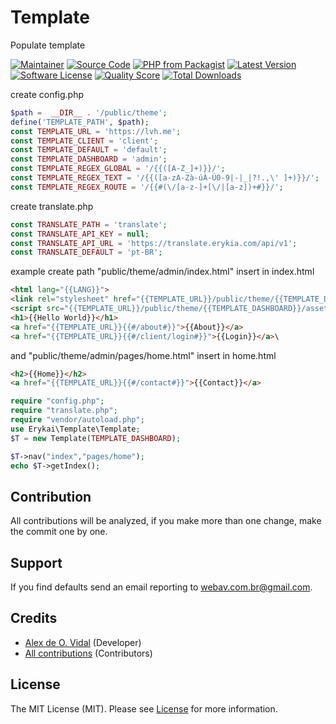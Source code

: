 # Template
Populate template

[![Maintainer](http://img.shields.io/badge/maintainer-@alexdeovidal-blue.svg?style=flat-square)](https://instagram.com/alexdeovidal)
[![Source Code](http://img.shields.io/badge/source-erykai/template-blue.svg?style=flat-square)](https://github.com/erykai/template)
[![PHP from Packagist](https://img.shields.io/packagist/php-v/erykai/template.svg?style=flat-square)](https://packagist.org/packages/erykai/template)
[![Latest Version](https://img.shields.io/github/release/erykai/template.svg?style=flat-square)](https://github.com/erykai/template/releases)
[![Software License](https://img.shields.io/badge/license-MIT-brightgreen.svg?style=flat-square)](LICENSE)
[![Quality Score](https://img.shields.io/scrutinizer/g/erykai/template.svg?style=flat-square)](https://scrutinizer-ci.com/g/erykai/template)
[![Total Downloads](https://img.shields.io/packagist/dt/erykai/template.svg?style=flat-square)](https://packagist.org/packages/erykai/template)


create config.php
```php
$path =  __DIR__ . '/public/theme';
define('TEMPLATE_PATH', $path);
const TEMPLATE_URL = 'https://lvh.me';
const TEMPLATE_CLIENT = 'client';
const TEMPLATE_DEFAULT = 'default';
const TEMPLATE_DASHBOARD = 'admin';
const TEMPLATE_REGEX_GLOBAL = '/{{([A-Z_]+)}}/';
const TEMPLATE_REGEX_TEXT = '/{{([a-zA-Zà-úÀ-Ú0-9|-|_|?!.,\' ]+)}}/';
const TEMPLATE_REGEX_ROUTE = '/{{#(\/[a-z-]+[\/|[a-z])+#}}/';
```
create translate.php
```php
const TRANSLATE_PATH = 'translate';
const TRANSLATE_API_KEY = null;
const TRANSLATE_API_URL = 'https://translate.erykia.com/api/v1';
const TRANSLATE_DEFAULT = 'pt-BR';
```

example create path "public/theme/admin/index.html"
insert in index.html 
```html
<html lang="{{LANG}}">
<link rel="stylesheet" href="{{TEMPLATE_URL}}/public/theme/{{TEMPLATE_DASHBOARD}}/assets/css/style.css">
<script src="{{TEMPLATE_URL}}/public/theme/{{TEMPLATE_DASHBOARD}}/assets/script.js"></script>
<h1>{{Hello World}}</h1>
<a href="{{TEMPLATE_URL}}{{#/about#}}">{{About}}</a>
<a href="{{TEMPLATE_URL}}{{#/client/login#}}">{{Login}}</a>\
```
and "public/theme/admin/pages/home.html"
insert in home.html
```html
<h2>{{Home}}</h2>
<a href="{{TEMPLATE_URL}}{{#/contact#}}">{{Contact}}</a>
```

```php
require "config.php";
require "translate.php";
require "vendor/autoload.php";
use Erykai\Template\Template;
$T = new Template(TEMPLATE_DASHBOARD);

$T->nav("index","pages/home");
echo $T->getIndex();
```

## Contribution

All contributions will be analyzed, if you make more than one change, make the commit one by one.

## Support

If you find defaults send an email reporting to webav.com.br@gmail.com.

## Credits

- [Alex de O. Vidal](https://github.com/alexdeovidal) (Developer)
- [All contributions](https://github.com/erykai/template/contributors) (Contributors)

## License

The MIT License (MIT). Please see [License](https://github.com/erykai/template/LICENSE) for more information.
